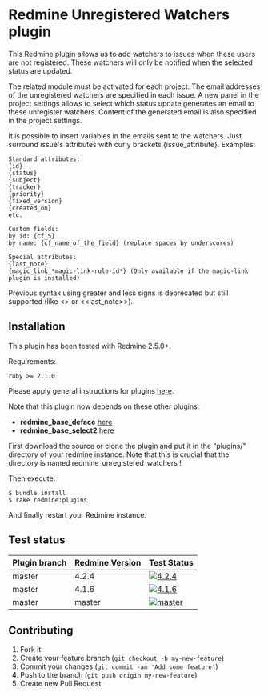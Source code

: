 Redmine Unregistered Watchers plugin
======================

This Redmine plugin allows us to add watchers to issues when these users are not registered.
These watchers will only be notified when the selected status are updated.

The related module must be activated for each project.
The email addresses of the unregistered watchers are specified in each issue.
A new panel in the project settings allows to select which status update generates an email to these unregister watchers.
Content of the generated email is also specified in the project settings.

It is possible to insert variables in the emails sent to the watchers.
Just surround issue's attributes with curly brackets {issue_attribute}.
Examples:

    Standard attributes:
    {id}
    {status}
    {subject}
    {tracker}
    {priority}
    {fixed_version}
    {created_on}
    etc.

    Custom fields:
    by id: {cf_5}
    by name: {cf_name_of_the_field} (replace spaces by underscores)

    Special attributes:
    {last_note}
    {magic_link_*magic-link-rule-id*} (Only available if the magic-link plugin is installed)

Previous syntax using greater and less signs is deprecated but still supported (like <<tracker>> or <<last_note>>).
 
Installation
------------

This plugin has been tested with Redmine 2.5.0+.

Requirements:

    ruby >= 2.1.0

Please apply general instructions for plugins [here](http://www.redmine.org/wiki/redmine/Plugins).

Note that this plugin now depends on these other plugins:

* **redmine_base_deface** [here](https://github.com/jbbarth/redmine_base_deface)
* **redmine_base_select2** [here](https://github.com/jbbarth/redmine_base_select2)

First download the source or clone the plugin and put it in the "plugins/" directory of your redmine instance. Note that this is crucial that the directory is named redmine_unregistered_watchers !

Then execute:

    $ bundle install
    $ rake redmine:plugins

And finally restart your Redmine instance.

Test status
-----------

|Plugin branch| Redmine Version   | Test Status      |
|-------------|-------------------|------------------|
|master       | 4.2.4             | [![4.2.4][1]][5] |  
|master       | 4.1.6             | [![4.1.6][2]][5] |
|master       | master            | [![master][4]][5]|

[1]: https://github.com/nanego/redmine_unregistered_watchers/actions/workflows/4_2_4.yml/badge.svg
[2]: https://github.com/nanego/redmine_unregistered_watchers/actions/workflows/4_1_6.yml/badge.svg
[4]: https://github.com/nanego/redmine_unregistered_watchers/actions/workflows/master.yml/badge.svg
[5]: https://github.com/nanego/redmine_unregistered_watchers/actions


Contributing
------------

1. Fork it
2. Create your feature branch (`git checkout -b my-new-feature`)
3. Commit your changes (`git commit -am 'Add some feature'`)
4. Push to the branch (`git push origin my-new-feature`)
5. Create new Pull Request
